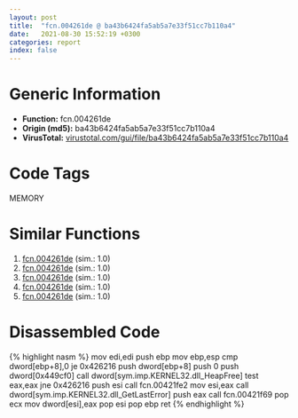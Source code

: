```yaml
---
layout: post
title:  "fcn.004261de @ ba43b6424fa5ab5a7e33f51cc7b110a4"
date:   2021-08-30 15:52:19 +0300
categories: report
index: false
---
```


# Generic Information
- **Function:** fcn.004261de
- **Origin (md5):** ba43b6424fa5ab5a7e33f51cc7b110a4
- **VirusTotal:** [virustotal.com/gui/file/ba43b6424fa5ab5a7e33f51cc7b110a4][virustotal_ref]

# Code Tags
<span class="tag" id="MEMORY">MEMORY</span>


# Similar Functions

1. [fcn.004261de][similar_1_ref] (sim.: 1.0)
2. [fcn.004261de][similar_2_ref] (sim.: 1.0)
3. [fcn.004261de][similar_3_ref] (sim.: 1.0)
4. [fcn.004261de][similar_4_ref] (sim.: 1.0)
5. [fcn.004261de][similar_5_ref] (sim.: 1.0)


# Disassembled Code

{% highlight nasm %}
mov edi,edi
push ebp
mov ebp,esp
cmp dword[ebp+8],0
je 0x426216
push dword[ebp+8]
push 0
push dword[0x449cf0]
call dword[sym.imp.KERNEL32.dll_HeapFree]
test eax,eax
jne 0x426216
push esi
call fcn.00421fe2
mov esi,eax
call dword[sym.imp.KERNEL32.dll_GetLastError]
push eax
call fcn.00421f69
pop ecx
mov dword[esi],eax
pop esi
pop ebp
ret 
{% endhighlight %}


[similar_1_ref]: /report/fcn.004261de@c0371bf2f84d37acabd30e547b4cc5fa
[similar_2_ref]: /report/fcn.004261de@d701bfe1b2c669cec1fe384fdc108bfb
[similar_3_ref]: /report/fcn.004261de@114b798bcd6c8d19f121c452bc20962c
[similar_4_ref]: /report/fcn.004261de@5e50a67c7e8dbb50c23acbc92eb08f0e
[similar_5_ref]: /report/fcn.004261de@ec60ce05664fcce926079f6a04ff35cb
[virustotal_ref]: https://www.virustotal.com/gui/file/ba43b6424fa5ab5a7e33f51cc7b110a4